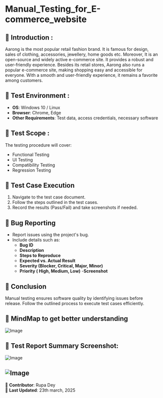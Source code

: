 # Manual_Testing_for_E-commerce_website

## 📌 Introduction :
Aarong is the most popular retail fashion brand. It is famous for design, sales of clothing,
accessories, jewellery, home goods etc. Moreover, It is an open-source and widely active e-commerce site.
It provides a robust and user-friendly experience. Besides its retail stores, Aarong also runs a popular e-commerce site, making shopping easy and accessible for everyone. With a smooth and user-friendly experience, it remains a favorite among customers.
## 🔹 Test Environment :  
- **OS**: Windows 10 / Linux  
- **Browser**: Chrome, Edge  
- **Other Requirements**: Test data, access credentials, necessary software  

## 🔹 Test Scope :  
The testing procedure will cover:  
- Functional Testing  
- UI Testing  
- Compatibility Testing  
- Regression Testing  

## 🔹 Test Case Execution  
1. Navigate to the test case document.  
2. Follow the steps outlined in the test cases.  
3. Record the results (Pass/Fail) and take screenshots if needed.  

## 🔹 Bug Reporting  
- Report issues using the project's bug.  
- Include details such as:  
  - **Bug ID**  
  - **Description**  
  - **Steps to Reproduce**  
  - **Expected vs. Actual Result**  
  - **Severity (Blocker, Critical, Major, Minor)**  
  - **Priority ( High, Medium, Low)** 
  -**Screenshot** 

## 🔹 Conclusion  
Manual testing ensures software quality by identifying issues before release. Follow the outlined process to execute test cases efficiently.  

## 🔹 MindMap to get better understanding
![Image](https://github.com/user-attachments/assets/f9806c28-b1b6-4d3f-8153-11a8e4f83968)

## 🔹 Test Report Summary Screenshot: 
![Image](https://github.com/user-attachments/assets/5f642221-9dab-4cdb-8daf-41897a76435f)

![Image](https://github.com/user-attachments/assets/cf038f0d-011b-488e-b686-6c77c8e59108)
---
📌 **Contributor**: Rupa Dey  
📅 **Last Updated**: 23th march, 2025
